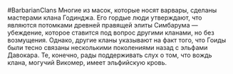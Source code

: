 #BarbarianClans
Многие из масок, которые носят варвары, сделаны мастерами клана Годинджа. Его гордые люди утверждают, что являются потомками древней правящей элиты Симбарума — убеждение, которое ставится под вопрос другими кланами, но без возмущения. Однако, другие кланы указывают на факт того, что Гоиды были тесно связаны несколькими поколениями назад с эльфами Давокара. Те, конечно, рады поддерживать слух о том, что вождь клана, могучий Викомер, имеет эльфийскую кровь.
